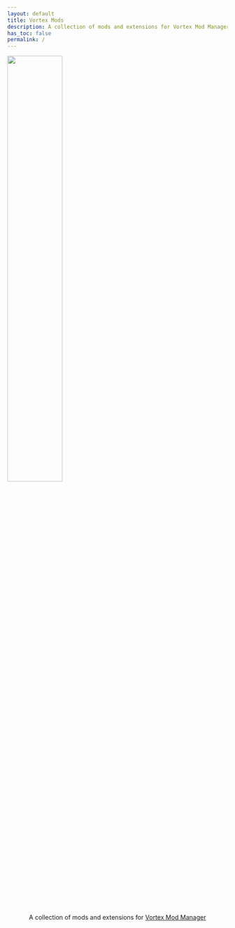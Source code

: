 ```yaml
---
layout: default
title: Vortex Mods
description: A collection of mods and extensions for Vortex Mod Manager
has_toc: false
permalink: /
---
```


<div class="card">
  <img src="https://www.nexusmods.com/bootstrap/images/vortex/vortex-logomark.svg" width="50%">
  <div class="container">
    <p class="text-delta" style="text-align:center">A collection of mods and extensions for <a href="https://www.nexusmods.com/about/vortex" target="_blank">Vortex Mod Manager</a></p>
  </div>
</div>